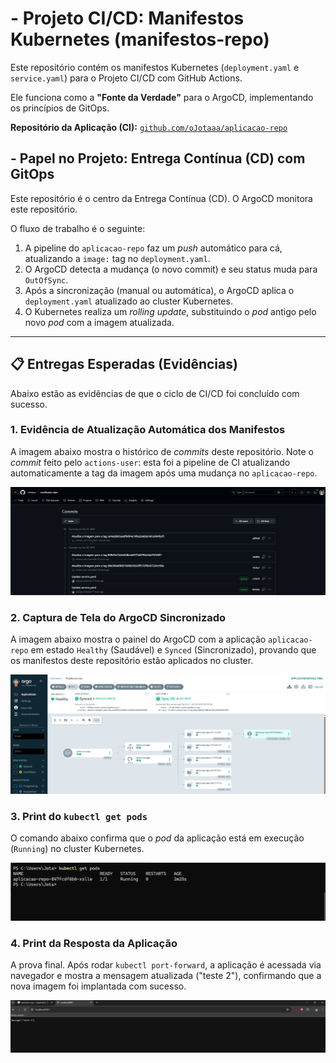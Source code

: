 # - Projeto CI/CD: Manifestos Kubernetes (manifestos-repo)

Este repositório contém os manifestos Kubernetes (`deployment.yaml` e `service.yaml`) para o Projeto CI/CD com GitHub Actions.

Ele funciona como a **"Fonte da Verdade"** para o ArgoCD, implementando os princípios de GitOps.

**Repositório da Aplicação (CI):** [`github.com/oJotaaa/aplicacao-repo`](https://github.com/oJotaaa/aplicacao-repo)

## - Papel no Projeto: Entrega Contínua (CD) com GitOps

Este repositório é o centro da Entrega Contínua (CD). O ArgoCD monitora este repositório.

O fluxo de trabalho é o seguinte:

1.  A pipeline do `aplicacao-repo` faz um *push* automático para cá, atualizando a `image:` tag no `deployment.yaml`.
2.  O ArgoCD detecta a mudança (o novo commit) e seu status muda para `OutOfSync`.
3.  Após a sincronização (manual ou automática), o ArgoCD aplica o `deployment.yaml` atualizado ao cluster Kubernetes.
4.  O Kubernetes realiza um *rolling update*, substituindo o *pod* antigo pelo novo *pod* com a imagem atualizada.

---

## 📋 Entregas Esperadas (Evidências)

Abaixo estão as evidências de que o ciclo de CI/CD foi concluído com sucesso.

### 1. Evidência de Atualização Automática dos Manifestos 

A imagem abaixo mostra o histórico de *commits* deste repositório. Note o *commit* feito pelo `actions-user`: esta foi a pipeline de CI atualizando automaticamente a tag da imagem após uma mudança no `aplicacao-repo`.

![Prova da Atualização Automática](./images/github_commits.png)

### 2. Captura de Tela do ArgoCD Sincronizado 

A imagem abaixo mostra o painel do ArgoCD com a aplicação `aplicacao-repo` em estado `Healthy` (Saudável) e `Synced` (Sincronizado), provando que os manifestos deste repositório estão aplicados no cluster.

![Prova do ArgoCD](./images/argocd_interface.png)

### 3. Print do `kubectl get pods` 

O comando abaixo confirma que o *pod* da aplicação está em execução (`Running`) no cluster Kubernetes.

![Prova dos Pods](./images/pods.png)

### 4. Print da Resposta da Aplicação 

A prova final. Após rodar `kubectl port-forward`, a aplicação é acessada via navegador e mostra a mensagem atualizada ("teste 2"), confirmando que a nova imagem foi implantada com sucesso.

![Prova da Aplicação](./images/application.png)